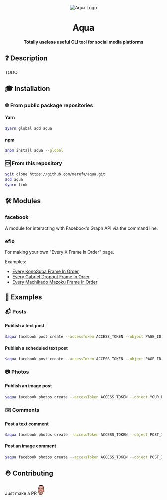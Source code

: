<div align="center">
  <img src="docs/logo.png" width="240" alt="Aqua Logo" />
  <h1>Aqua</h1>
  <h4>Totally <strike>useless</strike> useful CLI tool for social media platforms</h4>
</div>

## ❓ Description
TODO

## 🎓 Installation

### 🌐 From public package repositories

#### Yarn
```sh
$yarn global add aqua
```

#### npm
```sh
$npm install aqua --global
```

### 🆒 From this repository
```sh
$git clone https://github.com/merefu/aqua.git
$cd aqua
$yarn link
```

## 🛠 Modules

### facebook

A module for interacting with Facebook's Graph API via the command line.

### efio

For making your own "Every X Frame In Order" page.

Examples:
- [Every KonoSuba Frame In Order](https://www.facebook.com/Every-KonoSuba-Frame-In-Order-103785454477328)
- [Every Gabriel Dropout Frame In Order](https://www.facebook.com/EveryGabrielDropOutFrameInOrder)
- [Every Machikado Mazoku Frame In Order](https://www.facebook.com/MachikadoFrames/)

## 👀 Examples

### 📬 Posts

#### Publish a text post
```sh
$aqua facebook post create --accessToken ACCESS_TOKEN --object PAGE_ID --edge feed --message 'Hello Facebook!'
```

#### Publish a scheduled text post
```sh
$aqua facebook post create --accessToken ACCESS_TOKEN --object PAGE_ID --edge feed --scheduledPublishTime '2020/01/12 13:05:00' --message 'Hello Facebook!'
```

### 📷 Photos 

#### Publish an image post
```sh
$aqua facebook photos create --accessToken ACCESS_TOKEN --object YOUR_PAGE_ID_HERE --edge photos --message 'Hello Facebook!' --source /home/aqua/image.png
```

### ✉️ Comments

#### Post a text comment
```sh
$aqua facebook photos create --accessToken ACCESS_TOKEN --object POST_ID --message 'Hello Facebook!'
```

#### Post an image comment
```sh
$aqua facebook photos create --accessToken ACCESS_TOKEN --object POST_ID --message 'Hello Facebook!' --source /home/aqua/image.png
```

## ⛑ Contributing
Just make a PR <img src="docs/4Head.png" height="32" />
